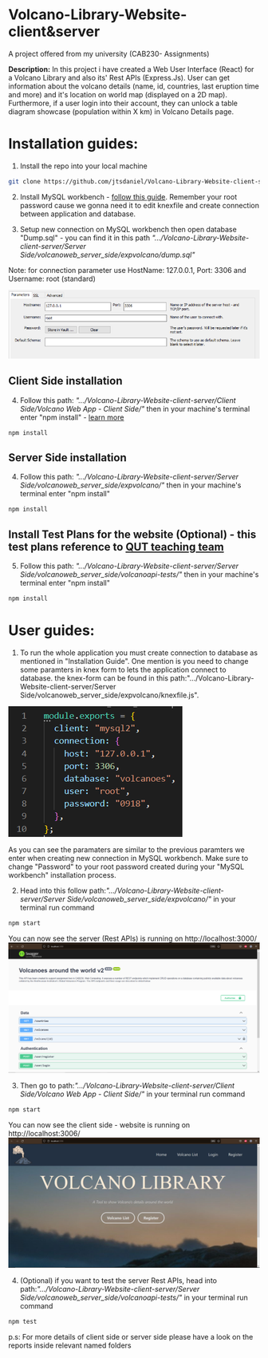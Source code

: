 # Volcano-Library-Website-client&server
A project offered from my university (CAB230- Assignments)

**Description:** In this project i have created a Web User Interface (React) for a Volcano Library and also its' Rest APIs (Express.Js). User can get information about the volcano details (name, id, countries, last eruption time and more) and it's location on world map (displayed on a 2D map). Furthermore, if a user login into their account, they can unlock a table diagram showcase (population within X km) in Volcano Details page.

# Installation guides:

1. Install the repo into your local machine

```bash
git clone https://github.com/jtsdaniel/Volcano-Library-Website-client-server.git
```
2. Install MySQL workbench - [follow this guide](https://www.simplilearn.com/tutorials/mysql-tutorial/mysql-workbench-installation). Remember your root password cause we gonna need it to edit knexfile and create connection between application and database.

3. Setup new connection on MySQL workbench then open database "Dump.sql" - you can find it in this path *".../Volcano-Library-Website-client-server/Server Side/volcanoweb_server_side/expvolcano/dump.sql"*

Note: for connection parameter use HostName: 127.0.0.1, Port: 3306 and Username: root (standard)

![example](https://github.com/jtsdaniel/Volcano-Library-Website-client-server/blob/master/Client%20Side/Volcano%20Web%20App%20-%20Client%20Side/public/img/Capture.PNG?raw=true)

## Client Side installation

4. Follow this path: *".../Volcano-Library-Website-client-server/Client Side/Volcano Web App - Client Side/"* then in your machine's terminal enter "npm install" - [learn more](https://docs.npmjs.com/cli/v6/commands/npm-install)

```bash
npm install
```
## Server Side installation

4. Follow this path: *".../Volcano-Library-Website-client-server/Server Side/volcanoweb_server_side/expvolcano/"* then in your machine's terminal enter "npm install" 

```bash
npm install
```

## Install Test Plans for the website (Optional) - this test plans reference to [QUT teaching team](https://github.com/chadggay/volcanoapi-tests/)

5. Follow this path: *".../Volcano-Library-Website-client-server/Server Side/volcanoweb_server_side/volcanoapi-tests/"* then in your machine's terminal enter "npm install" 

```bash
npm install
```

# User guides:
1. To run the whole application you must create connection to database as mentioned in "Installation Guide". One mention is you need to change some paramters in knex form to lets the application connect to database. the knex-form can be found in this path:".../Volcano-Library-Website-client-server/Server Side/volcanoweb_server_side/expvolcano/knexfile.js".

![knexfile](https://github.com/jtsdaniel/Volcano-Library-Website-client-server/blob/master/Client%20Side/Volcano%20Web%20App%20-%20Client%20Side/public/img/knexfile.PNG?raw=true)

As you can see the paramaters are similar to the previous paramters we enter when creating new connection in MySQL workbench. Make sure to change "Password" to your root password created during your "MySQL workbench" installation process.

2. Head into this follow path:*".../Volcano-Library-Website-client-server/Server Side/volcanoweb_server_side/expvolcano/"* in your terminal run command

```bash
npm start
```
You can now see the server (Rest APIs) is running on http://localhost:3000/ 
![server_demo](https://github.com/jtsdaniel/Volcano-Library-Website-client-server/blob/master/Client%20Side/Volcano%20Web%20App%20-%20Client%20Side/public/img/server_demo.PNG?raw=true)

3. Then go to path:*".../Volcano-Library-Website-client-server/Client Side/Volcano Web App - Client Side/"* in your terminal run command

```bash
npm start
```
You can now see the client side - website is running on http://localhost:3006/ 
![client_demo](https://github.com/jtsdaniel/Volcano-Library-Website-client-server/blob/master/Client%20Side/Volcano%20Web%20App%20-%20Client%20Side/public/img/client_demo.PNG?raw=true)


4. (Optional) if you want to test the server Rest APIs, head into path:*".../Volcano-Library-Website-client-server/Server Side/volcanoweb_server_side/volcanoapi-tests/"* in your terminal run command

```bash
npm test
```
p.s: For more details of client side or server side please have a look on the reports inside relevant named folders

